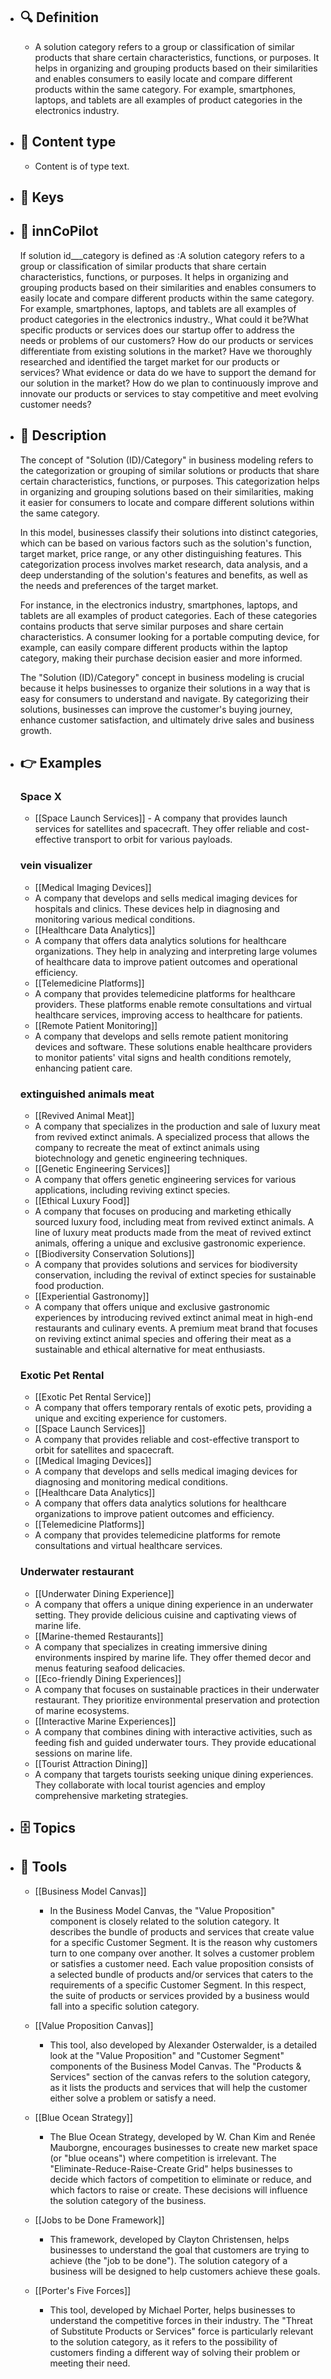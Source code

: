 - ## 🔍 Definition
  - A solution category refers to a group or classification of similar products that share certain characteristics, functions, or purposes. It helps in organizing and grouping products based on their similarities and enables consumers to easily locate and compare different products within the same category. For example, smartphones, laptops, and tablets are all examples of product categories in the electronics industry.
- ## 📰 Content type 
  - Content is of type text.
  
- ## 🔑 Keys
  
- ## 🤖 innCoPilot
  If solution id___category is defined as :A solution category refers to a group or classification of similar products that share certain characteristics, functions, or purposes. It helps in organizing and grouping products based on their similarities and enables consumers to easily locate and compare different products within the same category. For example, smartphones, laptops, and tablets are all examples of product categories in the electronics industry., What could it be?What specific products or services does our startup offer to address the needs or problems of our customers?
  How do our products or services differentiate from existing solutions in the market?
  Have we thoroughly researched and identified the target market for our products or services?
  What evidence or data do we have to support the demand for our solution in the market?
  How do we plan to continuously improve and innovate our products or services to stay competitive and meet evolving customer needs?
- ## 📖 Description
  The concept of "Solution (ID)/Category" in business modeling refers to the categorization or grouping of similar solutions or products that share certain characteristics, functions, or purposes. This categorization helps in organizing and grouping solutions based on their similarities, making it easier for consumers to locate and compare different solutions within the same category.
  
  In this model, businesses classify their solutions into distinct categories, which can be based on various factors such as the solution's function, target market, price range, or any other distinguishing features. This categorization process involves market research, data analysis, and a deep understanding of the solution's features and benefits, as well as the needs and preferences of the target market.
  
  For instance, in the electronics industry, smartphones, laptops, and tablets are all examples of product categories. Each of these categories contains products that serve similar purposes and share certain characteristics. A consumer looking for a portable computing device, for example, can easily compare different products within the laptop category, making their purchase decision easier and more informed.
  
  The "Solution (ID)/Category" concept in business modeling is crucial because it helps businesses to organize their solutions in a way that is easy for consumers to understand and navigate. By categorizing their solutions, businesses can improve the customer's buying journey, enhance customer satisfaction, and ultimately drive sales and business growth.
- ## 👉 Examples
  ### Space X
  - [[Space Launch Services]]
          - A company that provides launch services for satellites and spacecraft. They offer reliable and cost-effective transport to orbit for various payloads.
  ### vein visualizer
  -  [[Medical Imaging Devices]]
  	- A company that develops and sells medical imaging devices for hospitals and clinics. These devices help in diagnosing and monitoring various medical conditions.
  -  [[Healthcare Data Analytics]]
  	- A company that offers data analytics solutions for healthcare organizations. They help in analyzing and interpreting large volumes of healthcare data to improve patient outcomes and operational efficiency.
  -  [[Telemedicine Platforms]]
  	- A company that provides telemedicine platforms for healthcare providers. These platforms enable remote consultations and virtual healthcare services, improving access to healthcare for patients.
  -  [[Remote Patient Monitoring]]
  	- A company that develops and sells remote patient monitoring devices and software. These solutions enable healthcare providers to monitor patients' vital signs and health conditions remotely, enhancing patient care.
  ### extinguished animals meat
  -  [[Revived Animal Meat]]
  	- A company that specializes in the production and sale of luxury meat from revived extinct animals. A specialized process that allows the company to recreate the meat of extinct animals using biotechnology and genetic engineering techniques.
  -  [[Genetic Engineering Services]]
  	- A company that offers genetic engineering services for various applications, including reviving extinct species.
  -  [[Ethical Luxury Food]]
  	- A company that focuses on producing and marketing ethically sourced luxury food, including meat from revived extinct animals. A line of luxury meat products made from the meat of revived extinct animals, offering a unique and exclusive gastronomic experience.
  -  [[Biodiversity Conservation Solutions]]
  	- A company that provides solutions and services for biodiversity conservation, including the revival of extinct species for sustainable food production.
  -  [[Experiential Gastronomy]]
  	- A company that offers unique and exclusive gastronomic experiences by introducing revived extinct animal meat in high-end restaurants and culinary events. A premium meat brand that focuses on reviving extinct animal species and offering their meat as a sustainable and ethical alternative for meat enthusiasts.
  ### Exotic Pet Rental
  -  [[Exotic Pet Rental Service]]
  	- A company that offers temporary rentals of exotic pets, providing a unique and exciting experience for customers.
  -  [[Space Launch Services]]
  	- A company that provides reliable and cost-effective transport to orbit for satellites and spacecraft.
  -  [[Medical Imaging Devices]]
  	- A company that develops and sells medical imaging devices for diagnosing and monitoring medical conditions.
  -  [[Healthcare Data Analytics]]
  	- A company that offers data analytics solutions for healthcare organizations to improve patient outcomes and efficiency.
  -  [[Telemedicine Platforms]]
  	- A company that provides telemedicine platforms for remote consultations and virtual healthcare services.
  ### Underwater restaurant
  -  [[Underwater Dining Experience]]
  	- A company that offers a unique dining experience in an underwater setting. They provide delicious cuisine and captivating views of marine life.
  -  [[Marine-themed Restaurants]]
  	- A company that specializes in creating immersive dining environments inspired by marine life. They offer themed decor and menus featuring seafood delicacies.
  -  [[Eco-friendly Dining Experiences]]
  	- A company that focuses on sustainable practices in their underwater restaurant. They prioritize environmental preservation and protection of marine ecosystems.
  -  [[Interactive Marine Experiences]]
  	- A company that combines dining with interactive activities, such as feeding fish and guided underwater tours. They provide educational sessions on marine life.
  -  [[Tourist Attraction Dining]]
  	- A company that targets tourists seeking unique dining experiences. They collaborate with local tourist agencies and employ comprehensive marketing strategies.
- ## 🗄️ Topics
  
- ## 🧰 Tools
  - [[Business Model Canvas]]
    - In the Business Model Canvas, the "Value Proposition" component is closely related to the solution category. It describes the bundle of products and services that create value for a specific Customer Segment. It is the reason why customers turn to one company over another. It solves a customer problem or satisfies a customer need. Each value proposition consists of a selected bundle of products and/or services that caters to the requirements of a specific Customer Segment. In this respect, the suite of products or services provided by a business would fall into a specific solution category.
    
  - [[Value Proposition Canvas]]
    - This tool, also developed by Alexander Osterwalder, is a detailed look at the "Value Proposition" and "Customer Segment" components of the Business Model Canvas. The "Products & Services" section of the canvas refers to the solution category, as it lists the products and services that will help the customer either solve a problem or satisfy a need.
  
  - [[Blue Ocean Strategy]]
    - The Blue Ocean Strategy, developed by W. Chan Kim and Renée Mauborgne, encourages businesses to create new market space (or "blue oceans") where competition is irrelevant. The "Eliminate-Reduce-Raise-Create Grid" helps businesses to decide which factors of competition to eliminate or reduce, and which factors to raise or create. These decisions will influence the solution category of the business.
  
  - [[Jobs to be Done Framework]]
    - This framework, developed by Clayton Christensen, helps businesses to understand the goal that customers are trying to achieve (the "job to be done"). The solution category of a business will be designed to help customers achieve these goals.
  
  - [[Porter's Five Forces]]
    - This tool, developed by Michael Porter, helps businesses to understand the competitive forces in their industry. The "Threat of Substitute Products or Services" force is particularly relevant to the solution category, as it refers to the possibility of customers finding a different way of solving their problem or meeting their need.
